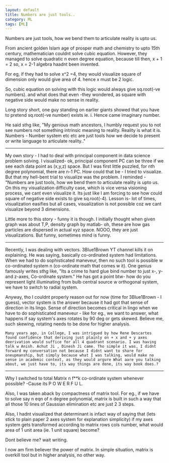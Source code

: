 ```yaml
---
layout: default
title: Numbers are just tools..
category: ML
tags: [ML]
---
```


Numbers are just tools, how we bend them to articulate reality is upto us.

From ancient golden Islam age of prosper math and chemistry to upto 15th century, mathematician couldnt solve cubic equation.
However, they managed to solve quadratic n even degree equation, because till then, x + 1 = 2 so, x = 2-1 algebra haadnt been invented.

For eg, if they had to solve x^2 =4, they would visualize square of dimension only would give area of 4. hence x must be 2 logic.

So, cubic equation on solving with this logic would always give sq.root(-ve numbers). and what does that even -they wondered, as square with negative side would make no sense in reality.

Long story short, one guy standing on earlier giants showed that you have to pretend sq.root(-ve number) exists ie. i. Hence came imaginary number.

He said sthg like, "My genious math ancestors, I humbly request you to not see numbers not something intrinsic meaning to reality. Reality is what it is. Numbers - Number system etc etc are just tools how we decide to present or write language to articulate reality.."

---
My own story - I had to deal with principal component in data science problem solving. I visualized- ok, principal component PC can be three if we see each data point as (x,y,z) space. But I was first little puzzled, for nth degree polynomial, there are n-1 PC. How could that be - I tried to visualize. But that my hell-bent trial to visualize was the problem. I reminded - "Numbers are just tools, how we bend them to articulate reality is upto us. On this my visualization difficulty case, which is vice versa visioning process, we cant even visualize it. Its just like I am forcing to see how could square of negative side exists to give sq.root(-4). Lesson is- lot of times, visualization easifies but all cases, visualization is not possible coz we cant visualize beyond 3 dimensions. 

Little more to this story - funny it is though. I initially thought when given graph was about T,P, density graph by matlab- oh, these are how gas particles are dispersed in actual xyz space. NOOO, they are just visualizations. But funny, sometimes mind is funny.

---
Recently, I was dealing with vectors. 3Blue1Brown YT channel kills it on explaining. He was saying, basically co-ordinated system had limitations. When we had to do sophisticated maneveur, then no such tool is possible w co-ordinated system n (co-ordinate math that comes w it). One genius famously writes sthg like, "Its a crime to hard glue bind number to just x-, y- and z-axes, Co-ordinate system." He has got a point btw- how do you represent light illuminating from bulb central source w orthogonal system, we have to switch to radial system.

Anyway, tho I couldnt properly reason out for now (time for 3Blue1Brown - I guess), vector system is the answer because it had got that sense of direction in its lingo. Sense of direction becomes critical in lingo when we have to do sophisticated maneveur - like for eg., we want to answer, what happens if say system's axes rotates by 90 deg or gets skewed. Believe me, such skewing, rotating needs to be done for higher analysis.

```
Many years ago, in College, I was intrigued by how Rene Descartes found confidence that deriving just plainly on + x and + y axes deerivation would suffice for all 4 quadrant scenario. I was having talk w Anish. Achut Ji , Dinesh Ji came. Tho simple it was, I didnt forward my conversation not because I didnt want to share for oneupmanship, but simply because what I was talking, would make no sense in academic context, as they would argure What aare you talking about, we just have to, its way things are done, its way book does.?
```
---
Why I switched to total Matrix n f**k co-ordinate system whenever possible? 
-Cause its P O W E R F U L.

Also, I was taken aback by compactness of matrix tool. For eg., if we have to solve say n eqn of n degree polynomial, matrix is built in such a way that all those 10 lines of Gaussian elimination etc are just 2 3 steps.

Also, I hadnt visualized that determinant is infact way of saying that (lets stick to plain paper 2 axes system for explanation simplicity) if 
my axes system gets transformed according to matrix rows cols number, what would area of 1 unit area (ie. 1 unit square) become?

Dont believe me? wait writing.

I now am firm believer the power of matrix. In simple situation, matrix is overkill tool but in higher analysis, no other way.

